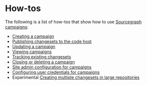 # How-tos

The following is a list of how-tos that show how to use [Sourcegraph campaigns](../index.md):

- [Creating a campaign](creating_a_campaign.md)
- [Publishing changesets to the code host](publishing_changesets.md)
- [Updating a campaign](updating_a_campaign.md)
- [Viewing campaigns](viewing_campaigns.md)
- [Tracking existing changesets](tracking_existing_changesets.md)
- [Closing or deleting a campaign](closing_or_deleting_a_campaign.md)
- [Site admin configuration for campaigns](site_admin_configuration.md)
- [Configuring user credentials for campaigns](configuring_user_credentials.md)
- <span class="badge badge-experimental">Experimental</span> [Creating multiple changesets in large repositories](creating_multiple_changesets_in_large_repositories.md)
